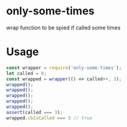 # only-some-times
wrap function to be spied if called some times

# Usage

```js
const wrapper = require('only-some-times');
let called = 0;
const wrapped = wrapper(() => called++, 3);
wrapped();
wrapped();
wrapped();
wrapped();
wrapped();
assert(called === 3);
wrapped.cbIsCalled === 3 // true
```
 
